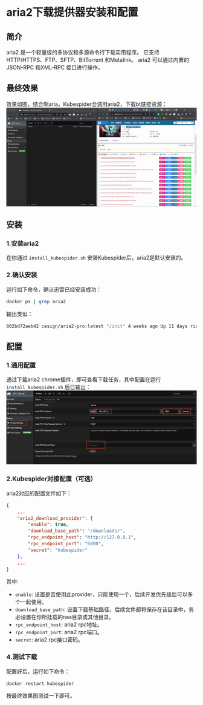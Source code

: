 # aria2下载提供器安装和配置
## 简介
aria2 是一个轻量级的多协议和多源命令行下载实用程序。 它支持HTTP/HTTPS、FTP、SFTP、BitTorrent 和Metalink。 aria2 可以通过内置的JSON-RPC 和XML-RPC 接口进行操作。

## 最终效果
效果如图，结合啊aria，Kubespider会调用aria2，下载bt链接资源：
![img](images/final_show.gif)

## 安装
### 1.安装aria2
在你通过 `install_kubespider.sh` 安装Kubespider后，aria2是默认安装的。

### 2.确认安装
运行如下命令，确认迅雷已经安装成功：
```sh
docker ps | grep aria2
```

输出类似：
```sh
802bd72aeb42 cesign/aria2-pro:latest "/init" 4 weeks ago Up 11 days ria2-pro
```

## 配置
### 1.通用配置
通过下载aria2 chrome插件，即可查看下载任务，其中配置在运行 `install_kubespider.sh` 后已输出：
![img](./images/aria2-config-for-chrome.jpg)

### 2.Kubespider对接配置（可选）
aria2对应的配置文件如下：
```json
{
    ...
    "aria2_download_provider": {
        "enable": true,
        "download_base_path": "/downloads/",
        "rpc_endpoint_host": "http://127.0.0.1",
        "rpc_endpoint_port": "6800",
        "secret": "kubespider"
    },
    ...
}
```
其中:
* `enable`: 设置是否使用此provider，只能使用一个，后续开发优先级后可以多个一起使用。
* `download_base_path`: 设置下载基础路径，后续文件都将保存在该目录中，务必设置在你所挂载的nas目录或其他目录。
* `rpc_endpoint_host`: aria2 rpc地址。
* `rpc_endpoint_port`: aria2 rpc端口。
* `secret`: aria2 rpc接口密码。

### 4.测试下载
配置好后，运行如下命令：
```
docker restart kubespider
```
按最终效果图测试一下即可。
